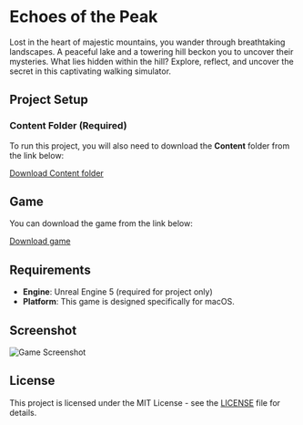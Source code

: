 # Echoes of the Peak

Lost in the heart of majestic mountains, you wander through breathtaking landscapes. A peaceful lake and a towering hill beckon you to uncover their mysteries. What lies hidden within the hill? Explore, reflect, and uncover the secret in this captivating walking simulator.

## Project Setup

### Content Folder (Required)

To run this project, you will also need to download the **Content** folder from the link below:

[Download Content folder](https://drive.google.com/drive/folders/1rgSIq6MfX6UVX1FK37lotwTUzYE0EVBp?usp=sharing)

## Game

You can download the game from the link below:

[Download game](https://drive.google.com/drive/u/1/folders/1i3BlBICE2HUoqg01nbvN8tUNsKqq4740)

## Requirements

- **Engine**: Unreal Engine 5 (required for project only)
- **Platform**: This game is designed specifically for macOS.

## Screenshot

![Game Screenshot](images/screen.png)

## License

This project is licensed under the MIT License - see the [LICENSE](LICENSE) file for details.

